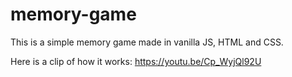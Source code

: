 # memory-game
This is a simple memory game made in vanilla JS, HTML and CSS.

Here is a clip of how it works:
https://youtu.be/Cp_WyjQl92U
